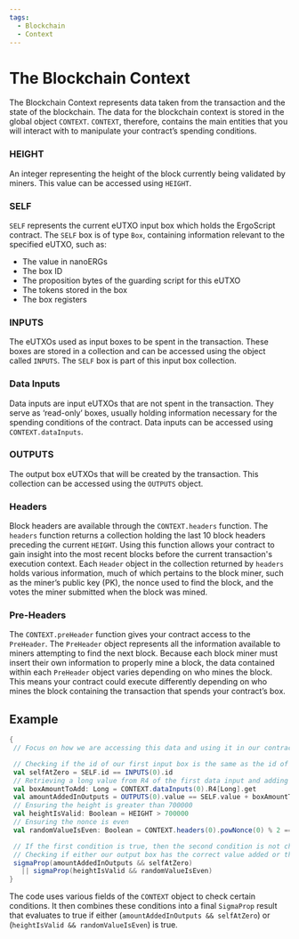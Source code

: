 ```yaml
---
tags:
  - Blockchain
  - Context
---
```


# The Blockchain Context

The Blockchain Context represents data taken from the transaction and the state of the blockchain. The data for the blockchain context is stored in the global object `CONTEXT`. `CONTEXT`, therefore, contains the main entities that you will interact with to manipulate your contract’s spending conditions.

### HEIGHT

An integer representing the height of the block currently being validated by miners. This value can be accessed using `HEIGHT`.

### SELF

`SELF` represents the current eUTXO input box which holds the ErgoScript contract. The `SELF` box is of type `Box`, containing information relevant to the specified eUTXO, such as:

* The value in nanoERGs
* The box ID
* The proposition bytes of the guarding script for this eUTXO
* The tokens stored in the box
* The box registers

### INPUTS

The eUTXOs used as input boxes to be spent in the transaction. These boxes are stored in a collection and can be accessed using the object called `INPUTS`. The `SELF` box is part of this input box collection.

### Data Inputs

Data inputs are input eUTXOs that are not spent in the transaction. They serve as ‘read-only’ boxes, usually holding information necessary for the spending conditions of the contract. Data inputs can be accessed using `CONTEXT.dataInputs`.

### OUTPUTS

The output box eUTXOs that will be created by the transaction. This collection can be accessed using the `OUTPUTS` object.

### Headers

Block headers are available through the `CONTEXT.headers` function. The `headers` function returns a collection holding the last 10 block headers preceding the current `HEIGHT`. Using this function allows your contract to gain insight into the most recent blocks before the current transaction's execution context. Each `Header` object in the collection returned by `headers` holds various information, much of which pertains to the block miner, such as the miner’s public key (PK), the nonce used to find the block, and the votes the miner submitted when the block was mined.

### Pre-Headers

The `CONTEXT.preHeader` function gives your contract access to the `PreHeader`. The `PreHeader` object represents all the information available to miners attempting to find the next block. Because each block miner must insert their own information to properly mine a block, the data contained within each `PreHeader` object varies depending on who mines the block. This means your contract could execute differently depending on who mines the block containing the transaction that spends your contract’s box.

## Example

```scala
{
 // Focus on how we are accessing this data and using it in our contract

 // Checking if the id of our first input box is the same as the id of our output box
 val selfAtZero = SELF.id == INPUTS(0).id
 // Retrieving a long value from R4 of the first data input and adding it to our output value
 val boxAmountToAdd: Long = CONTEXT.dataInputs(0).R4[Long].get 
 val amountAddedInOutputs = OUTPUTS(0).value == SELF.value + boxAmountToAdd
 // Ensuring the height is greater than 700000
 val heightIsValid: Boolean = HEIGHT > 700000
 // Ensuring the nonce is even
 val randomValueIsEven: Boolean = CONTEXT.headers(0).powNonce(0) % 2 == 0

 // If the first condition is true, then the second condition is not checked
 // Checking if either our output box has the correct value added or the nonce is even and height is greater than 700000
 sigmaProp(amountAddedInOutputs && selfAtZero) 
   || sigmaProp(heightIsValid && randomValueIsEven)
}

```

The code uses various fields of the `CONTEXT` object to check certain conditions. It then combines these conditions into a final `SigmaProp` result that evaluates to true if either (`amountAddedInOutputs && selfAtZero`) or (`heightIsValid && randomValueIsEven`) is true.
